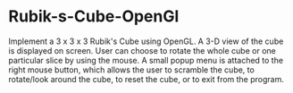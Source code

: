 # Rubik-s-Cube-OpenGl
Implement a 3 x 3 x 3 Rubik's Cube using OpenGL. A 3-D view of the cube is displayed on screen. User can choose to rotate the whole cube or one particular slice by using the mouse. A small popup menu is attached to the right mouse button, which allows the user to scramble the cube, to rotate/look around the cube, to reset the cube, or to exit from the program.
